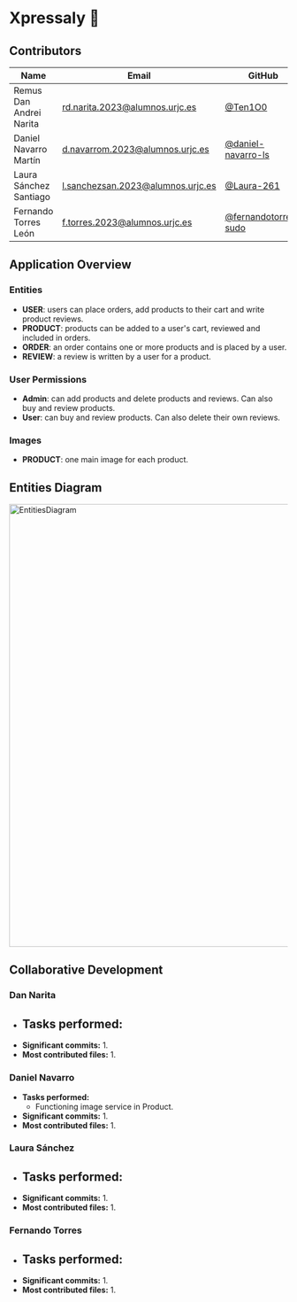 # Xpressaly 🛒

## Contributors 

| Name | Email | GitHub |
|-------|-------|--------|
| Remus Dan Andrei Narita | rd.narita.2023@alumnos.urjc.es | [@Ten1O0](https://github.com/Ten1O0) |
| Daniel Navarro Martín | d.navarrom.2023@alumnos.urjc.es | [@daniel-navarro-ls](https://github.com/daniel-navarro-ls) |
| Laura Sánchez Santiago | l.sanchezsan.2023@alumnos.urjc.es | [@Laura-261](https://github.com/Laura-261) |
| Fernando Torres León | f.torres.2023@alumnos.urjc.es | [@fernandotorres-sudo](https://github.com/fernandotorres-sudo) |

## Application Overview

### Entities
- **USER**: users can place orders, add products to their cart and write product reviews.
- **PRODUCT**: products can be added to a user's cart, reviewed and included in orders.
- **ORDER**: an order contains one or more products and is placed by a user.
- **REVIEW**: a review is written by a user for a product.

### User Permissions
- **Admin**: can add products and delete products and reviews. Can also buy and review products.
- **User**: can buy and review products. Can also delete their own reviews.

### Images
- **PRODUCT**: one main image for each product.

## Entities Diagram
<img width="800" alt="EntitiesDiagram" src="https://github.com/user-attachments/assets/c0d967fb-986f-460d-908a-bbe40cc9e612" />

## Collaborative Development

### Dan Narita
- **Tasks performed:**
  - 
- **Significant commits:**
  1. 
- **Most contributed files:**
  1. 

### Daniel Navarro
- **Tasks performed:**
  - Functioning image service in Product.
- **Significant commits:**
  1. 
- **Most contributed files:**
  1. 

### Laura Sánchez
- **Tasks performed:**
  - 
- **Significant commits:**
  1. 
- **Most contributed files:**
  1. 

### Fernando Torres
- **Tasks performed:**
  - 
- **Significant commits:**
  1. 
- **Most contributed files:**
  1.
